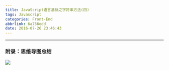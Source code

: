 ```yaml
---
title: JavaScript语言基础之字符串方法(四)
tags: Javascript
categories: Front-End
abbrlink: 6a756edd
date: 2016-07-26 23:46:43
---
```


---
<!--more-->

### 附录：思维导图总结

![](http://7xq6al.com1.z0.glb.clouddn.com/JavaScript%20%E5%AD%97%E7%AC%A6%E4%B8%B2%E5%87%BD%E6%95%B0.gif)
